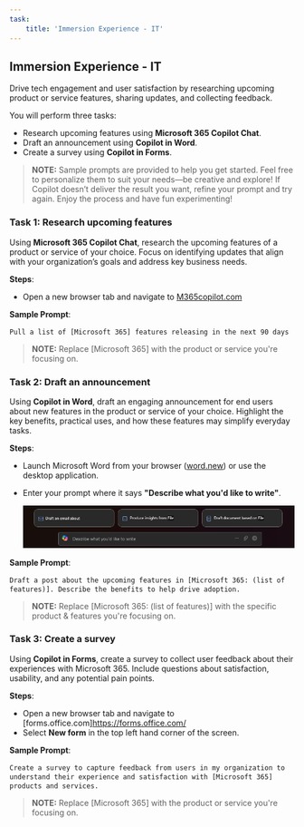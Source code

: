 ```yaml
---
task:
    title: 'Immersion Experience - IT'
---
```


## Immersion Experience - IT

Drive tech engagement and user satisfaction by researching upcoming product or service features, sharing updates, and collecting feedback.  

You will perform three tasks:  

- Research upcoming features using **Microsoft 365 Copilot Chat**.  
- Draft an announcement using **Copilot in Word**.  
- Create a survey using **Copilot in Forms**.  

> **NOTE:** Sample prompts are provided to help you get started. Feel free to personalize them to suit your needs—be creative and explore! If Copilot doesn’t deliver the result you want, refine your prompt and try again. Enjoy the process and have fun experimenting!

### Task 1: Research upcoming features  

Using **Microsoft 365 Copilot Chat**, research the upcoming features of a product or service of your choice. Focus on identifying updates that align with your organization’s goals and address key business needs.  

**Steps**:

- Open a new browser tab and navigate to [M365copilot.com](https://m365copilot.com/)

**Sample Prompt**:

```text
Pull a list of [Microsoft 365] features releasing in the next 90 days
```

> **NOTE:** Replace [Microsoft 365] with the product or service you're focusing on.

### Task 2: Draft an announcement  

Using **Copilot in Word**, draft an engaging announcement for end users about new features in the product or service of your choice. Highlight the key benefits, practical uses, and how these features may simplify everyday tasks.  

**Steps**:

- Launch Microsoft Word from your browser ([word.new](https://word.new)) or use the desktop application.
- Enter your prompt where it says **"Describe what you'd like to write"**.

    ![screenshot showing Copilot in Word.](../Prompts/Media/draft-with-copilot.png)

**Sample Prompt**:

```text
Draft a post about the upcoming features in [Microsoft 365: (list of features)]. Describe the benefits to help drive adoption. 
```

> **NOTE:** Replace [Microsoft 365: (list of features)] with the specific product & features you're focusing on.

### Task 3: Create a survey  

Using **Copilot in Forms**, create a survey to collect user feedback about their experiences with Microsoft 365. Include questions about satisfaction, usability, and any potential pain points.  

**Steps**:

- Open a new browser tab and navigate to [forms.office.com]https://forms.office.com/
- Select **New form** in the top left hand corner of the screen.

**Sample Prompt**:

```text
Create a survey to capture feedback from users in my organization to understand their experience and satisfaction with [Microsoft 365] products and services.
```

> **NOTE:** Replace [Microsoft 365] with the product or service you're focusing on.
